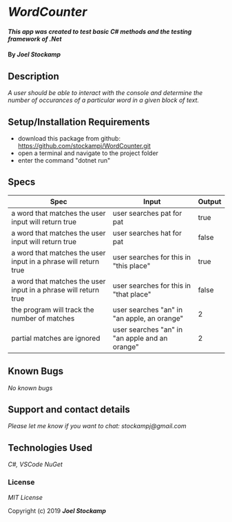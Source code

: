 # _WordCounter_

#### _This app was created to test basic C# methods and the testing framework of .Net_

#### By _Joel Stockamp_

## Description

_A user should be able to interact with the console and determine the number of occurances of a particular word in a given block of text._

## Setup/Installation Requirements

* download this package from github: https://github.com/stockampj/WordCounter.git
* open a terminal and navigate to the project folder
* enter the command "dotnet run"


## Specs

|Spec|Input|Output|
|--|--|--|
|a word that matches the user input will return true |user searches pat for pat |true|
|a word that matches the user input will return true |user searches hat for pat |false|
|a word that matches the user input in a phrase will return true |user searches for  this in "this place"|true|
|a word that matches the user input in a phrase will return true |user searches for this in "that place"|false|
|the program will track the number of matches |user searches "an" in "an apple, an orange"|2|
|partial matches are ignored|user searches "an" in "an apple and an orange"|2|

## Known Bugs

_No known bugs_

## Support and contact details

_Please let me know if you want to chat: stockampj@gmail.com_

## Technologies Used

_C#, VSCode NuGet_

### License

*MIT License*

Copyright (c) 2019 **_Joel Stockamp_**